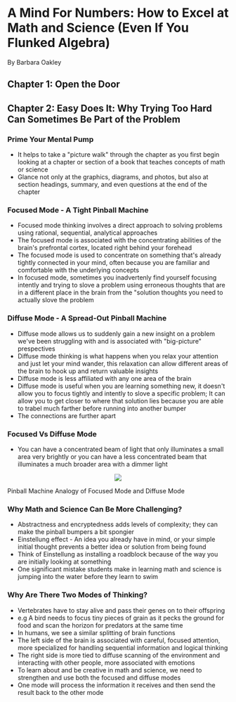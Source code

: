 # A Mind For Numbers: How to Excel at Math and Science (Even If You Flunked Algebra)
By Barbara Oakley

## Chapter 1: Open the Door

## Chapter 2: Easy Does It: Why Trying Too Hard Can Sometimes Be Part of the Problem

### Prime Your Mental Pump
* It helps to take a "picture walk" through the chapter as you first begin looking at a chapter or section of a book that teaches concepts of math or science
* Glance not only at the graphics, diagrams, and photos, but also at section headings, summary, and even questions at the end of the chapter

### Focused Mode - A Tight Pinball Machine
* Focused mode thinking involves a direct approach to solving problems using rational, sequential, analytical approaches
* The focused mode is associated with the concentrating abilities of the brain's prefrontal cortex, located right behind your forehead
* The focused mode is used to concentrate on something that's already tightly connected in your mind, often because you are familiar and comfortable with the underlying concepts
* In focused mode, sometimes you inadvertenly find yourself focusing intently and trying to slove a problem using erroneous thoughts that are in a different place in the brain from the "solution thoughts you need to actually slove the problem
 
### Diffuse Mode - A Spread-Out Pinball Machine
* Diffuse mode allows us to suddenly gain a new insight on a problem we've been struggling with and is associated with "big-picture" prespectives
* Diffuse mode thinking is what happens when you relax your attention and just let your mind wander, this relaxation can allow different areas of the brain to hook up and return valuable insights
* Diffuse mode is less affiliated with any one area of the brain
* Diffuse mode is useful when you are learning something new, it doesn't allow you to focus tightly and intently to slove a specific problem; It can allow you to get closer to    where that solution lies because you are able to trabel much farther before running into another bumper
* The connections are further apart

### Focused Vs Diffuse Mode
* You can have a concentrated beam of light that only illuminates a small area very brightly or you can have a less concentrated beam that illuminates a much broader area with a dimmer light

<p align='center'>
<img src='https://user-images.githubusercontent.com/74852140/134601660-0e5c1a13-50c9-45a3-8fd8-856855c02726.png'>
</p>
Pinball Machine Analogy of Focused Mode and Diffuse Mode

### Why Math and Science Can Be More Challenging?
* Abstractness and encryptedness adds levels of complexity; they can make the pinball bumpers a bit spongier
* Einstellung effect - An idea you already have in mind, or your simple initial thought prevents a better idea or solution from being found
* Think of Einstellung as installing a roadblock because of the way you are initially looking at something
* One significant mistake students make in learning math and science is jumping into the water before they learn to swim

### Why Are There Two Modes of Thinking?
*  Vertebrates have to stay alive and pass their genes on to their offspring
*  e.g A bird needs to focus tiny pieces of grain as it pecks the ground for food and scan the horizon for predators at the same time
*  In humans, we see a similar splitting of brain functions
 * The left side of the brain is associated with careful, focused attention, more specialized for handling sequential information and logical thinking
 * The right side is more tied to diffuse scanning of the environment and interacting with other people, more associated with emotions
* To learn about and be creative in math and science, we need to strengthen and use both the focused and diffuse modes
 * One mode will process the information it receives and then send the result back to the other mode  
